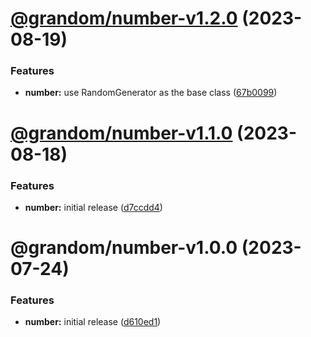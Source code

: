 # [@grandom/number-v1.2.0](https://github.com/grandom-library/grandom-js/compare/@grandom/number-v1.1.0...@grandom/number-v1.2.0) (2023-08-19)


### Features

* **number:** use RandomGenerator as the base class ([67b0099](https://github.com/grandom-library/grandom-js/commit/67b00997da1bcc25067ff366e58825d80a43b54d))

# [@grandom/number-v1.1.0](https://github.com/grandom-library/grandom-js/compare/@grandom/number-v1.0.1...@grandom/number-v1.1.0) (2023-08-18)


### Features

* **number:** initial release ([d7ccdd4](https://github.com/grandom-library/grandom-js/commit/d7ccdd4a10ac3029bc02e7410ab603237f94940b))

# @grandom/number-v1.0.0 (2023-07-24)


### Features

* **number:** initial release ([d610ed1](https://github.com/grandom-library/grandom-js/commit/d610ed13608cd60f54cf64f3e62971ad35f08c6b))
